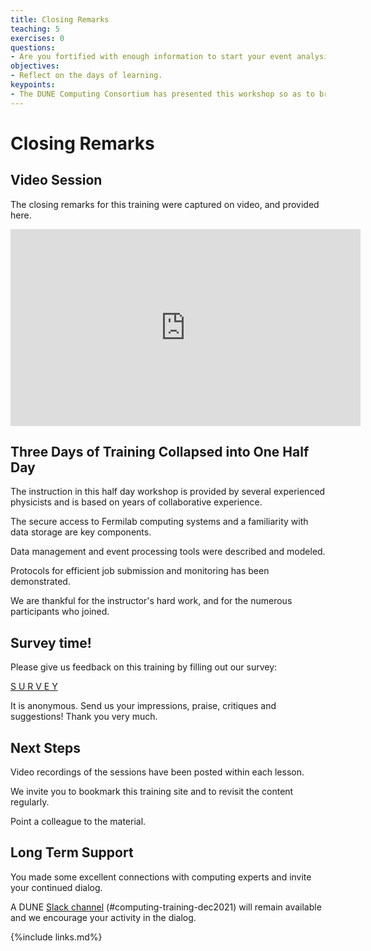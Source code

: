 ```yaml
---
title: Closing Remarks
teaching: 5
exercises: 0
questions:
- Are you fortified with enough information to start your event analysis?
objectives:
- Reflect on the days of learning.
keypoints:
- The DUNE Computing Consortium has presented this workshop so as to broaden the use of software tools used for analysis.
---
```


# Closing Remarks

## Video Session

The closing remarks for this training were captured on video, and provided here.

<center>
<iframe width="560" height="315" src="https://www.youtube.com/embed/GVLMpUc2Cfw" title="DUNE Computing Tutorial December 2021 Closing Remarks" frameborder="0" allow="accelerometer; autoplay; clipboard-write; encrypted-media; gyroscope; picture-in-picture" allowfullscreen></iframe>
</center>

## Three Days of Training Collapsed into One Half Day

The instruction in this half day workshop is provided by several experienced physicists and is based on years of collaborative experience. 

The secure access to Fermilab computing systems and a familiarity with data storage are key components.

Data management and event processing tools were described and modeled. 

Protocols for efficient job submission and monitoring has been demonstrated.

We are thankful for the instructor's hard work, and for the numerous participants who joined.

##  Survey time!

Please give us feedback on this training by filling out our survey:

[S U R V E Y](https://forms.gle/FHLtSGDgB9oxbPYT9)

It is anonymous. Send us your impressions, praise, critiques and suggestions! Thank you very much.

##  Next Steps

Video recordings of the sessions have been posted within each lesson.

We invite you to bookmark this training site and to revisit the content regularly.

Point a colleague to the material.

## Long Term Support

You made some excellent connections with computing experts and invite your continued dialog.

A DUNE [Slack channel][dune-dec2021-slack] (#computing-training-dec2021) will remain available and we encourage your activity in the dialog.


[dune-dec2021-slack]:  https://dunescience.slack.com/archives/C02QCE2NCGL

{%include links.md%} 
